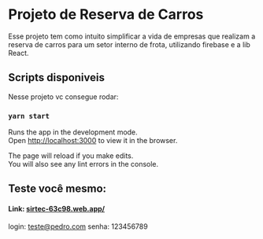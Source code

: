 # Projeto de Reserva de Carros

Esse projeto tem como intuito simplificar a vida de empresas que realizam a reserva de carros para um setor interno de frota, utilizando firebase e a lib React.

## Scripts disponiveis

Nesse projeto vc consegue rodar:

### `yarn start`

Runs the app in the development mode.\
Open [http://localhost:3000](http://localhost:3000) to view it in the browser.

The page will reload if you make edits.\
You will also see any lint errors in the console.

## Teste você mesmo:

#### Link: [sirtec-63c98.web.app/](https://sirtec-63c98.web.app/)
login: teste@pedro.com
senha: 123456789
